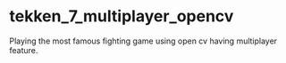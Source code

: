# tekken_7_multiplayer_opencv
Playing the most famous fighting game using open cv having multiplayer feature.
